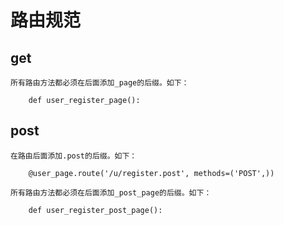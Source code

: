 路由规范
=====

get
------
    所有路由方法都必须在后面添加_page的后缀。如下：

        def user_register_page():


post
------
    在路由后面添加.post的后缀。如下：

        @user_page.route('/u/register.post', methods=('POST',))

    所有路由方法都必须在后面添加_post_page的后缀。如下：

        def user_register_post_page():
